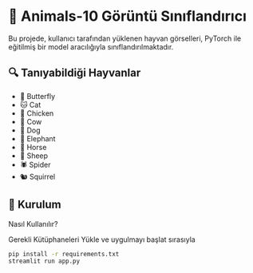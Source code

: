 # 🐾 Animals-10 Görüntü Sınıflandırıcı

Bu projede, kullanıcı tarafından yüklenen hayvan görselleri, PyTorch ile eğitilmiş bir model aracılığıyla sınıflandırılmaktadır.

## 🔍 Tanıyabildiği Hayvanlar

- 🦋 Butterfly  
- 🐱 Cat  
- 🐔 Chicken  
- 🐄 Cow  
- 🐶 Dog  
- 🐘 Elephant  
- 🐴 Horse  
- 🐑 Sheep  
- 🕷️ Spider  
- 🐿️ Squirrel

## 🚀 Kurulum


Nasıl Kullanılır?


Gerekli Kütüphaneleri Yükle ve uygulmayı başlat sırasıyla
```bash
pip install -r requirements.txt
streamlit run app.py
